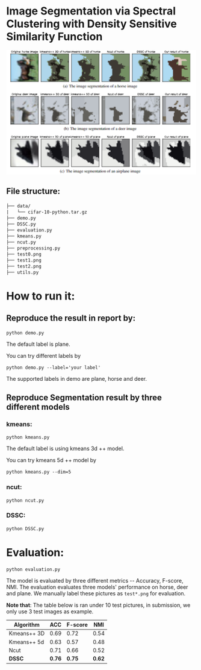 # Image Segmentation via Spectral Clustering with Density Sensitive Similarity Function
![Segmentation results](result.png?raw=true)
## File structure:
```
├── data/
|   └── cifar-10-python.tar.gz
├── demo.py
├── DSSC.py
├── evaluation.py
├── kmeans.py
├── ncut.py
├── preprocessing.py
├── test0.png
├── test1.png
├── test2.png
├── utils.py
```

# How to run it:
## Reproduce the result in report by:
```
python demo.py 
```
The default label is plane.

You can try different labels by 
```
python demo.py --label='your label'
```

The supported labels in demo are plane, horse and deer.


## Reproduce Segmentation result by three different models
### kmeans:
```
python kmeans.py
```
The default label is using kmeans 3d ++ model.

You can try kmeans 5d ++ model by 
```
python kmeans.py --dim=5
```
### ncut:
```
python ncut.py
```
### DSSC:
```
python DSSC.py
```

# Evaluation:
```
python evaluation.py
```
The model is evaluated by three different metrics -- Accuracy, F-score, NMI. The evaluation evaluates three models' performance on horse, deer and plane. We manually label these pictures as ``test*.png`` for evaluation.

**Note that**: The table below is ran under 10 test pictures, in submission, we only use 3 test images as example.

Algorithm     | ACC          | F-score       | NMI
--------------| -------------|---------------|---------
Kmeans++ 3D   | 0.69         | 0.72          | 0.54
Kmeans++ 5d   | 0.63         | 0.57          | 0.48
Ncut          | 0.71         | 0.66          | 0.52
**DSSC**      | **0.76**     | **0.75**      | **0.62**
